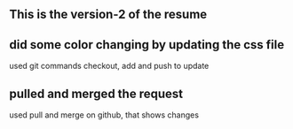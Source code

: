 ## This is the version-2 of the resume
## did some color changing by updating the css file
used git commands checkout, add and push to update 
## pulled and merged the request
used pull and merge on github, that shows changes
